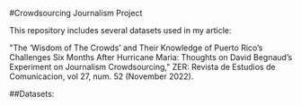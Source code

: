 #Crowdsourcing Journalism Project

This repository includes several datasets used in my article: 

"The ‘Wisdom of The Crowds’ and Their Knowledge of Puerto Rico’s Challenges Six Months After Hurricane Maria: Thoughts on David Begnaud’s Experiment on Journalism Crowdsourcing," ZER: Revista de Estudios de Comunicacion, vol 27, num. 52 (November 2022).

##Datasets:



